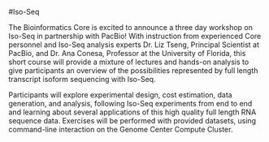 #Iso-Seq

The Bioinformatics Core is excited to announce a three day workshop on Iso-Seq in partnership with PacBio! With instruction from experienced Core personnel and Iso-Seq analysis experts Dr. Liz Tseng, Principal Scientist at PacBio, and Dr. Ana Conesa, Professor at the University of Florida, this short course will provide a mixture of lectures and hands-on analysis to give participants an overview of the possibilities represented by full length transcript isoform sequencing with Iso-Seq.

Participants will explore experimental design, cost estimation, data generation, and analysis, following Iso-Seq experiments from end to end and learning about several applications of this high quality full length RNA sequence data. Exercises will be performed with provided datasets, using command-line interaction on the Genome Center Compute Cluster.